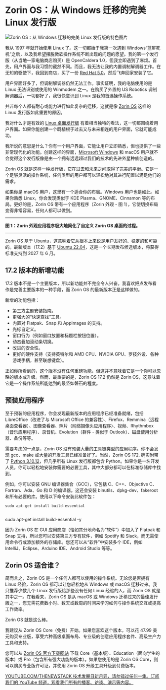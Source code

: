 # Zorin OS：从 Windows 迁移的完美 Linux 发行版

![Zorin OS：从 Windows 迁移的完美 Linux 发行版的特色图片](https://cdn.thenewstack.io/media/2024/10/12610fee-newstackzorinhero-1024x639.jpg)

我从 1997 年就开始使用 Linux 了。这一切都始于我第一次遇到 Windows“蓝屏死机”之后，以及我希望摆脱微软操作系统不断出现的问题的愿望。我的第一个发行版（从当地一家电脑商店购买）是 OpenCaldera 1.0，但我立即遇到了麻烦。首先，用户界面与我习惯的截然不同。而且，我无法让我的内置调制解调器工作。在无知的驱使下，我回到商店，买了一份 [Red Hat 5.0](https://www.openshift.com/try?utm_content=inline+mention)，然后飞奔回家安装了它。

用户界面好多了，但调制解调器仍然无法工作。事实证明，我的电脑使用的是 Linux 无法识别或使用的 Winmodem 之一。在购买了外置的 US Robotics 调制解调器后，一切都好了，我很快意识到 Linux 是我的首选操作系统。

并非每个人都有耐心或能力进行如此复杂的迁移，这就是像 [Zorin OS](https://zorin.com/os/) 这样的 Linux 发行版如此重要的原因。

我对什么才是有效的 [Linux 桌面发行版](https://thenewstack.io/project-bluefin-a-linux-desktop-for-serious-developers/) 有着相当独特的看法，这一切都围绕着用户界面。如果你能创建一个既植根于过去又与未来相连的用户界面，它就可能成功。

我所说的意思是什么？你有一个用户界面，它能让用户立即熟悉，但也提供了一些非常现代化的功能。创建这样的界面，[Microsoft Windows](https://news.microsoft.com/?utm_content=inline+mention) 和 macOS 用户就不会觉得这个发行版像是由一个拥有远远超过我们的技术的先进外星种族创造的。

Zorin OS 就是这样一种发行版，它在过去和未来之间取得了完美的平衡。它是一个足够灵活的操作系统，任何类型的用户都可以轻松地对其进行配置以满足他们的需求。

如果你是 macOS 用户，这里有一个适合你的布局。Windows 用户也是如此。如果你熟悉 Linux，你会发现类似于 KDE Plasma、GNOME、Cinnamon 等的布局。更好的是，Zorin OS 带有一个应用程序（Zorin 外观 - 图 1），它使切换布局变得非常容易，任何人都可以做到。

---

**图 1：Zorin 外观应用程序极大地简化了自定义 Zorin OS 桌面的过程。**

---

Zorin OS 基于 Ubuntu，这意味着它从根本上来说是用户友好的、稳定的和可靠的。最新版本（17.2）基于 [Ubuntu 22.04](https://thenewstack.io/how-to-safely-upgrade-ubuntu-22-04-to-ubuntu-24-04/)，这是一个长期发布候选版本，将获得标准支持到 2027 年 6 月。

## 17.2 版本的新增功能

17.2 版本不是一个主要版本，所以新功能并不完全令人兴奋。我喜欢把点发布看作是完善主要版本的一种手段，而 Zorin OS 的最新版本正是这样做的。

新增的功能包括：

* 第三方主题安装指南。
* 更强大的“快速查找”工具。
* 内置对 Flatpak、Snap 和 AppImages 的支持。
* 光标自定义。
* 窗口行为（例如窗口放置和标题栏按钮位置）。
* 动态叠加滚动条切换。
* 改进的安全性。
* 更好的硬件支持（支持英特尔和 AMD CPU、NVIDIA GPU、罗技外设、各种游戏手柄，甚至联想键盘）。

正如你所看到的，这个版本没有任何重磅功能，但这并不意味着它是一个你可以忽略的版本或升级。然而，最重要的是，Zorin OS 17.2 仍然是 Zorin OS，这意味着它是一个操作系统所能达到的最坚如磐石的程度。

## 预装应用程序

至于预装的应用程序，你会发现最新版本的应用程序已经准备就绪，包括 LibreOffice（改进了与 Microsoft Office 的兼容性）、Firefox、Remmina（远程桌面查看器）、图像查看器、照片（网络摄像头应用程序）、视频、Rhythmbox（音乐应用程序）、录音机、Evolution（群件 - 类似于 Outlook）、磁盘使用分析器、备份等等。

需要考虑的一点是，Zorin OS 没有预装大量的工具链类型的应用程序。你不会发现 gcc、make 或大量的开发工具已经准备好了。当然，Zorin OS 172. 确实附带了 [Python 3.10.12](https://thenewstack.io/python-under-the-hood/)，但几乎所有 Linux 发行版都包含 Python。如果你是一名开发人员，你可以轻松地安装你需要的必要工具，其中大部分都可以在标准存储库中找到。

例如，你可以安装 GNU 编译器集合（GCC），它包括 C、C++、Objective C、Fortran、Ada、Go 和 D 的编译器。这还会安装 binutils、dpkg-dev、fakeroot 和所有必要的库。使用以下命令安装此软件包：

```
sudo apt-get install build-essential
```
```
```
sudo apt-get install build-essential -y

因为 Zorin OS 在 GUI 应用商店（恰如其分地命名为“软件”）中加入了 Flatpak 和 Snap 支持，所以您可以安装第三方专有软件，例如 Spotify 和 Slack，而无需使用命令行或添加额外的存储库。您还可以从“软件”中安装多个 IDE，例如 IntelliJ、Eclipse、Arduino IDE、Android Studio 等等。

## Zorin OS 适合谁？

简而言之，Zorin OS 是一个任何人都可以使用的操作系统。无论您是否拥有 Linux 经验，Zorin OS 都可以让您轻松地从 Windows 或 macOS 迁移过来。我只推荐少数几个 Linux 发行版给那些没有任何 Linux 经验的人，而 Zorin OS 就是其中之一。在我看来，Zorin OS 是从 macOS 或 Windows 迁移过来的最佳发行版之一，您无需花费数小时、数天或数周的时间来学习如何与操作系统交互或提高工作效率。

Zorin OS 就是这么棒。

我建议从 Zorin OS Core（免费）开始。如果您喜欢这个版本，可以花 47.99 美元购买专业版，享受六种高级桌面布局、专业级的创意应用程序套件、高级生产力工具和支持。

您可以从 [Zorin OS 官方下载网站](https://zorin.com/os/download/) 下载 Core（基本版）、Education（面向学生的版本）或 Pro（包含所有强大功能的版本）。如果您使用的是 Zorin OS Core，则可以购买专业版许可证，并使用 Zorin OS 升级工具升级到付费版本。

[YOUTUBE.COM/THENEWSTACK
技术发展日新月异，请勿错过任何一集。订阅我们的 YouTube
频道，观看我们所有的播客、访谈、演示等内容。](https://youtube.com/thenewstack?sub_confirmation=1)
```
```
